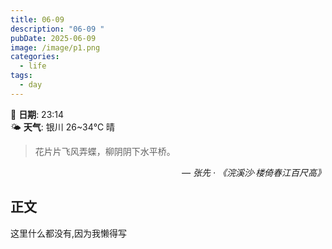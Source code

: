 ```yaml
---
title: 06-09 
description: "06-09 "
pubDate: 2025-06-09
image: /image/p1.png
categories:
  - life
tags:
  - day
---
```

📅 **日期**: 23:14  
🌤️ **天气**: 银川 26~34℃ 晴

> 花片片飞风弄蝶，柳阴阴下水平桥。

<cite style="text-align: right; display: block;">— 张先 · 《浣溪沙·楼倚春江百尺高》</cite>
## 正文

这里什么都没有,因为我懒得写